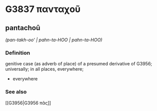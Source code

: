 # G3837 πανταχοῦ

## pantachoû

_(pan-takh-oo' | pahn-ta-HOO | pahn-ta-HOO)_

### Definition

genitive case (as adverb of place) of a presumed derivative of G3956; universally; in all places, everywhere; 

- everywhere

### See also

[[G3956|G3956 πᾶς]]
